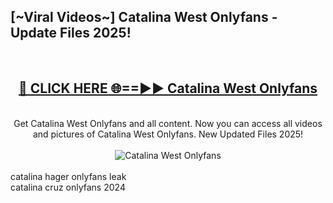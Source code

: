 <h2>[~Viral Videos~] Catalina West Onlyfans - Update Files 2025!</h2>
<br>
<div align="center">
<h2><a href="https://betterlinks.top/A2PfLJ" rel="nofollow">🔴 CLICK HERE 🌐==►► Catalina West Onlyfans</a></h2>
<br>
Get Catalina West Onlyfans and all content. Now you can access all videos and pictures of Catalina West Onlyfans. New Updated Files 2025!
<br>
<br>
<a href="https://betterlinks.top/A2PfLJ" rel="nofollow" data-target="animated-image.originalLink"><img src="https://i.ibb.co.com/WyWwxjT/player-gif2.gif" alt="Catalina West Onlyfans" style="max-width: 100%; display: inline-block;" data-target="animated-image.originalImage"></a>
</div>
<br>
catalina hager onlyfans leak<br>
catalina cruz onlyfans 2024